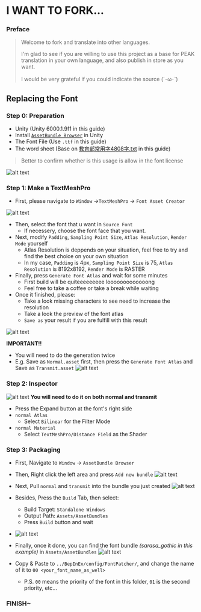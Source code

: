 # I WANT TO FORK...
### Preface
> Welcome to fork and translate into other languages.
> 
> I'm glad to see if you are willing to use this project as a base for PEAK translation in your own language, and also publish in store as you want. 
> 
> I would be very grateful if you could indicate the source (´･ω･`)

## Replacing the Font
### Step 0: Preparation
- Unity (Unity 6000.1.9f1 in this guide)
- Install [`AssetBundle Browser`](https://github.com/Unity-Technologies/AssetBundles-Browser) in Unity
- The Font File (Use `.ttf` in this guide)
- The word sheet (Base on [教育部常用字4808字.txt](https://github.com/Watermelonnn/ChineseUsefulToolKit/blob/master/%E6%95%99%E8%82%B2%E9%83%A8%E5%B8%B8%E7%94%A8%E5%AD%974808%E5%AD%97.txt) in this guide)
> Better to confirm whether is this usage is allow in the font license

![alt text](https://raw.githubusercontent.com/Vocaloid2048/PEAK-zh-tw-Translation/refs/heads/main/_IMG/fork/img_fork_font_guide0.png)

### Step 1: Make a TextMeshPro

- First, please navigate to `Window` ->`TextMeshPro` -> `Font Asset Creator`

![alt text](https://raw.githubusercontent.com/Vocaloid2048/PEAK-zh-tw-Translation/refs/heads/main/_IMG/fork/img_fork_font_guide1_1.png)

- Then, select the font that u want in `Source Font`
  - If necessery, choose the font face that you want.
- Next, modify `Padding`, `Sampling Point Size`, `Atlas Resolution`, `Render Mode` yourself
  - Atlas Resolution is deppends on your situation, feel free to try and find the best choice on your own situation
  - In my case, `Padding` is 4px, `Sampling Point Size` is 75, `Atlas Resolution` is 8192x8192, `Render Mode` is RASTER
- Finally, press `Generate Font Atlas` and wait for some minutes
  - First build will be quiteeeeeeeee looooooooooooong
  - Feel free to take a coffee or take a break while waiting
- Once it finished, please:
  - Take a look missing characters to see need to increase the resolution
  - Take a look the preview of the font atlas
  - `Save as` your result if you are fulfill with this result

![alt text](https://raw.githubusercontent.com/Vocaloid2048/PEAK-zh-tw-Translation/refs/heads/main/_IMG/fork/img_fork_font_guide1_2.png)

**IMPORTANT!!**<br>
- You will need to do the generation twice
- E.g. Save as `Normal.asset` first, then press the `Generate Font Atlas` and Save as `Transmit.asset` 
![alt text](https://raw.githubusercontent.com/Vocaloid2048/PEAK-zh-tw-Translation/refs/heads/main/_IMG/fork/img_fork_font_guide1_3.png)

### Step 2: Inspector
![alt text](https://raw.githubusercontent.com/Vocaloid2048/PEAK-zh-tw-Translation/refs/heads/main/_IMG/fork/img_fork_font_guide2.png)
**You will need to do it on both normal and transmit**
- Press the Expand button at the font's right side
- `normal Atlas`
  - Select `Bilinear` for the Filter Mode
- `normal Material`
  - Select `TextMeshPro/Distance Field` as the Shader

### Step 3: Packaging
- First, Navigate to `Window` -> `AssetBundle Browser`
- Then, Right click the left area and press `Add new bundle`
![alt text](https://raw.githubusercontent.com/Vocaloid2048/PEAK-zh-tw-Translation/refs/heads/main/_IMG/fork/img_fork_font_guide3_2.png)

- Next, Pull `normal` and `transmit` into the bundle you just created
![alt text](https://raw.githubusercontent.com/Vocaloid2048/PEAK-zh-tw-Translation/refs/heads/main/_IMG/fork/img_fork_font_guide3_1.png)

- Besides, Press the `Build` Tab, then select:
  - Build Target: `Standalone Windows`
  - Output Path: `Assets/AssetBundles`
  - Press `Build` button and wait
- ![alt text](https://raw.githubusercontent.com/Vocaloid2048/PEAK-zh-tw-Translation/refs/heads/main/_IMG/fork/img_fork_font_guide3_3.png)

- Finally, once it done, you can find the font bundle *(sarasa_gothic in this example)* in `Assets/AssetBundles`
![alt text](https://raw.githubusercontent.com/Vocaloid2048/PEAK-zh-tw-Translation/refs/heads/main/_IMG/fork/img_fork_font_guide3_4.png)

- Copy & Paste to `../BepInEx/config/FontPatcher/`, and change the name of it to ```00 <your_font_name_as_well>```
  - P.S. `00` means the priority of the font in this folder, `01` is the second priority, etc...

### FINISH~
